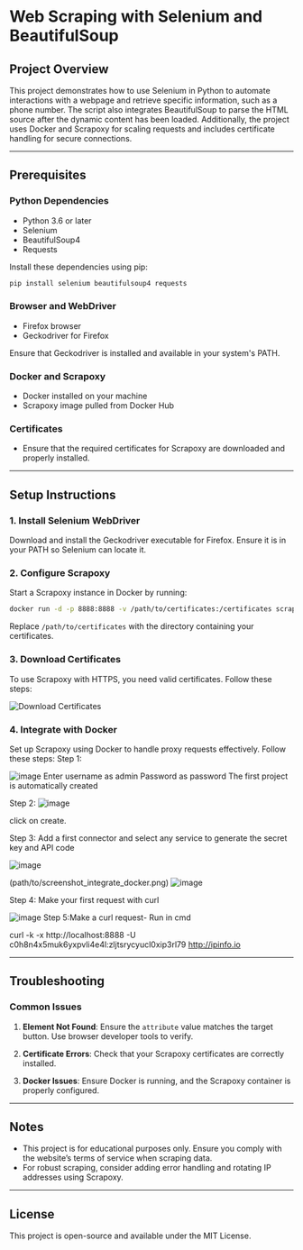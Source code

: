 # Web Scraping with Selenium and BeautifulSoup

## Project Overview
This project demonstrates how to use Selenium in Python to automate interactions with a webpage and retrieve specific information, such as a phone number. The script also integrates BeautifulSoup to parse the HTML source after the dynamic content has been loaded. Additionally, the project uses Docker and Scrapoxy for scaling requests and includes certificate handling for secure connections.

---

## Prerequisites

### Python Dependencies
- Python 3.6 or later
- Selenium
- BeautifulSoup4
- Requests

Install these dependencies using pip:
```bash
pip install selenium beautifulsoup4 requests
```

### Browser and WebDriver
- Firefox browser
- Geckodriver for Firefox

Ensure that Geckodriver is installed and available in your system's PATH.

### Docker and Scrapoxy
- Docker installed on your machine
- Scrapoxy image pulled from Docker Hub

### Certificates
- Ensure that the required certificates for Scrapoxy are downloaded and properly installed.

---

## Setup Instructions

### 1. Install Selenium WebDriver
Download and install the Geckodriver executable for Firefox. Ensure it is in your PATH so Selenium can locate it.

### 2. Configure Scrapoxy
Start a Scrapoxy instance in Docker by running:
```bash
docker run -d -p 8888:8888 -v /path/to/certificates:/certificates scrapoxy
```
Replace `/path/to/certificates` with the directory containing your certificates.

### 3. Download Certificates
To use Scrapoxy with HTTPS, you need valid certificates. Follow these steps:


![Download Certificates](path/to/screenshot_download_certificates.png)

### 4. Integrate with Docker
Set up Scrapoxy using Docker to handle proxy requests effectively. Follow these steps:
Step 1:


![image](https://github.com/user-attachments/assets/d72726b6-637d-4601-a3b4-7e387b773209)
Enter username as admin
Password as password
The first project is automatically created

Step 2:
![image](https://github.com/user-attachments/assets/bde1f84c-68da-4879-9af4-c3df722f7ed5)

click on create.


Step 3: Add a first connector and select any service to generate the secret key and API code

![image](https://github.com/user-attachments/assets/712cebc6-8279-4a48-badd-2f69334cd202)


(path/to/screenshot_integrate_docker.png)
![image](https://github.com/user-attachments/assets/429e10c2-2c79-4371-aa52-9de57e3cfe13)

Step 4: Make your first request with curl

![image](https://github.com/user-attachments/assets/6b0b8948-24b0-4ee1-8869-e1fdc359c7bb)
Step 5:Make a curl request- Run in cmd


curl -k -x http://localhost:8888 -U c0h8n4x5muk6yxpvli4e4l:zljtsrycyucl0xip3rl79 http://ipinfo.io


---

## Troubleshooting

### Common Issues
1. **Element Not Found**:
   Ensure the `attribute` value matches the target button. Use browser developer tools to verify.

2. **Certificate Errors**:
   Check that your Scrapoxy certificates are correctly installed.

3. **Docker Issues**:
   Ensure Docker is running, and the Scrapoxy container is properly configured.

---

## Notes

- This project is for educational purposes only. Ensure you comply with the website’s terms of service when scraping data.
- For robust scraping, consider adding error handling and rotating IP addresses using Scrapoxy.

---

## License
This project is open-source and available under the MIT License.

